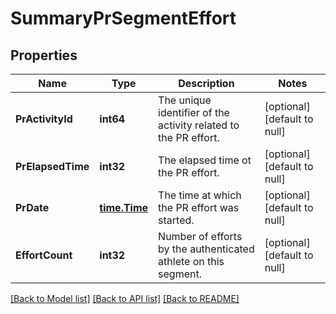 # SummaryPrSegmentEffort

## Properties
Name | Type | Description | Notes
------------ | ------------- | ------------- | -------------
**PrActivityId** | **int64** | The unique identifier of the activity related to the PR effort. | [optional] [default to null]
**PrElapsedTime** | **int32** | The elapsed time ot the PR effort. | [optional] [default to null]
**PrDate** | [**time.Time**](time.Time.md) | The time at which the PR effort was started. | [optional] [default to null]
**EffortCount** | **int32** | Number of efforts by the authenticated athlete on this segment. | [optional] [default to null]

[[Back to Model list]](../README.md#documentation-for-models) [[Back to API list]](../README.md#documentation-for-api-endpoints) [[Back to README]](../README.md)


